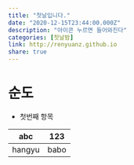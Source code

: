```yaml
---
title: "첫날입니다."
date: "2020-12-15T23:44:00.000Z"
description: "아이콘 누르면 들어와진다"
categories: [첫날밤]
link: http://renyuanz.github.io
share: true
---
```


# 순도
* 첫번째 항목

|abc|123|
|-|-|
|hangyu|babo|
